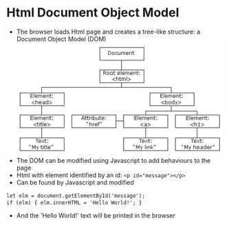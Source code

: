 # Html Document Object Model

* The browser loads Html page and creates a tree-like structure: a Document Object Model (DOM)
[![](../.gitbook/assets/html-dom.gif)](https://www.w3schools.com/js/js_htmldom.asp)
* The DOM can be modified using Javascript to add behaviours to the page
* Html with element identified by an id: `<p id="message"></p>`
* Can be found by Javascript and modified
```
let elm = document.getElementById('message');
if (elm) { elm.innerHTML = 'Hello World!'; }
```
* And the 'Hello World!' text will be printed in the browser
